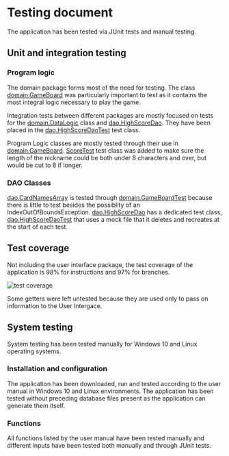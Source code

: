 # Testing document

The application has been tested via JUnit tests and manual testing.

## Unit and integration testing

### Program logic
The domain package forms most of the need for testing. 
The class [domain.GameBoard](https://github.com/massamasa/otm-harjoitustyo/blob/master/MemoryGame/src/main/java/domain/GameBoard.java) was particularly important to test as it contains the most integral logic necessary to play the game.

Integration tests between different packages are mostly focused on tests for the [domain.DataLogic](https://github.com/massamasa/otm-harjoitustyo/blob/master/MemoryGame/src/main/java/domain/DataLogic.java) class and [dao.HighScoreDao](https://github.com/massamasa/otm-harjoitustyo/blob/master/MemoryGame/src/main/java/dao/HighScoreDao.java).
They have been placed in the [dao.HighScoreDaoTest](https://github.com/massamasa/otm-harjoitustyo/blob/master/MemoryGame/src/test/java/dao/HighScoreDaoTest.java) test class.

Program Logic classes are mostly tested through their use in [domain.GameBoard](https://github.com/massamasa/otm-harjoitustyo/blob/master/MemoryGame/src/main/java/domain/GameBoard.java). 
[ScoreTest](https://github.com/massamasa/otm-harjoitustyo/blob/master/MemoryGame/src/test/java/domain/ScoreTest.java) test class was added to make sure the length of the nickname could be both under 8 characters and over, but would be cut to 8 if longer.

### DAO Classes
[dao.CardNamesArray](https://github.com/massamasa/otm-harjoitustyo/blob/master/MemoryGame/src/main/java/dao/CardNameArrays.java) is tested through [domain.GameBoardTest](https://github.com/massamasa/otm-harjoitustyo/blob/master/MemoryGame/src/test/java/domain/GameBoardTest.java) because there is little to test besides the possiblity of an IndexOutOfBoundsException.
[dao.HighScoreDao](https://github.com/massamasa/otm-harjoitustyo/blob/master/MemoryGame/src/main/java/dao/HighScoreDao.java) has a dedicated test class, [dao.HighScoreDaoTest](https://github.com/massamasa/otm-harjoitustyo/blob/master/MemoryGame/src/test/java/dao/HighScoreDaoTest.java) that uses a mock file that it deletes and recreates at the start of each test.

## Test coverage
Not including the user interface package, the test coverage of the application is 98% for instructions and 97% for branches.

![test coverage](https://github.com/massamasa/otm-harjoitustyo/blob/master/documentation/imagesfortestingdocument/testcoverage.JPG)

Some getters were left untested because they are used only to pass on information to the User Intergace.

## System testing
System testing has been tested manually for Windows 10 and Linux operating systems.

### Installation and configuration
The application has been downloaded, run and tested according to the user manual in Windows 10 and Linux environments.
The application has been tested without preceding database files present as the application can generate them itself.

### Functions
All functions listed by the user manual have been tested manually and different inputs have been tested both manually and through JUnit tests.
